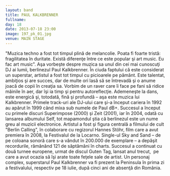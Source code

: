 ```yaml
---
layout: band
title: PAUL KALKBRENNER
fullname: 
day: 18
date: 2013-07-18 23:00
image: 197_pk_01.jpg
venue: MAIN STAGE
---
```


&quot;Muzica techno a fost tot timpul plină de melancolie. Poata fi foarte tristă: fragilitatea în duritate. Există diferenţe între ce este popular şi art music. Eu fac art music&quot;. Aşa vorbeşte despre muzica sa unul din cei mai cunoscuţi DJ ai lumii, berlinezul Paul Kalkbrenner. În ciuda faptului că este considerat un superstar, artistul a fost tot timpul cu picioarele pe pământ. Este talentat, ambiţios şi are succes, dar de multe ori lasă să se întrevadă şi o anume joacă de copii în creaţia sa. Vorbim de un raver care îi face pe fani să ridice mâinile în aer, dar îşi ia timp şi pentru autoreflecţie. Ademeneşte la dans, este energică şi, totodată, fină şi profundă – aşa este muzica lui Kalkbrenner. Primele track-uri ale DJ-ului care şi-a început cariera în 1992 au apărut în 1999 când mixa sub numele de Paul dB+. Succesul a început cu primele discuri Superimpose (2000) şi Zeit (2001), iar în 2004, odată cu lansarea albumului Self, tot mapamondul ştia că berlinezul este un nume greu al muzicii electronice. Artistul a fost şi figura centrală a filmului de cult &quot;Berlin Calling&quot;, în colaborare cu regizorul Hannes Stöhr, film care a avut premiera în 2008, la Festivalul de la Locarno. Single-ul Sky and Sand – de pe coloana sonoră care s-a vândut în 200.000 de exemplare – a depăşit recordurile, rămânând 121 de săptămâni în charts. Succesul a continuat cu două turnee europene, urmat de discul Guten Tag, lansat anul trecut,  pe care a avut ocazia să îşi arate toate feţele sale de artist. Un personaj complex, superstarul Paul Kalkbrenner va fi prezent la Peninsula în prima zi a festivalului, respectiv pe 18 iulie, după cinci ani de absenţă din România.
